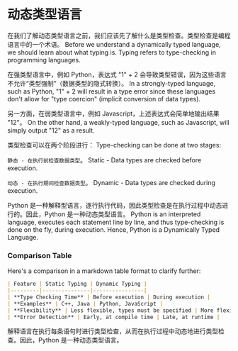 # 动态类型语言

在我们了解动态类型语言之前，我们应该先了解什么是类型检查。类型检查是编程语言中的一个术语。
Before we understand a dynamically typed language, we should learn about what typing is. Typing refers to type-checking in programming languages.

在强类型语言中，例如 Python，表达式 "1" + 2 会导致类型错误，因为这些语言不允许“类型强制”（数据类型的隐式转换）。
In a strongly-typed language, such as Python, "1" + 2 will result in a type error since these languages don't allow for "type coercion" (implicit conversion of data types).

另一方面，在弱类型语言中，例如 Javascript，上述表达式会简单地输出结果 "12"。
On the other hand, a weakly-typed language, such as Javascript, will simply output "12" as a result.

类型检查可以在两个阶段进行：
Type-checking can be done at two stages:

`静态 - 在执行前检查数据类型`。
Static - Data types are checked before execution.

`动态 - 在执行期间检查数据类型`。
Dynamic - Data types are checked during execution.

Python 是一种解释型语言，逐行执行代码，因此类型检查是在执行过程中动态进行的。因此，Python 是一种动态类型语言。
Python is an interpreted language, executes each statement line by line, and thus type-checking is done on the fly, during execution. Hence, Python is a Dynamically Typed Language.

### Comparison Table

Here's a comparison in a markdown table format to clarify further:

```markdown
| Feature | Static Typing | Dynamic Typing |
|---------|---------------|----------------|
| **Type Checking Time** | Before execution | During execution |
| **Examples** | C++, Java | Python, JavaScript |
| **Flexibility** | Less flexible, types must be specified | More flexible, types determined at runtime |
| **Error Detection** | Early, at compile time | Late, at runtime |
```

解释语言在执行每条语句时进行类型检查，从而在执行过程中动态地进行类型检查。因此，Python 是一种动态类型语言。
